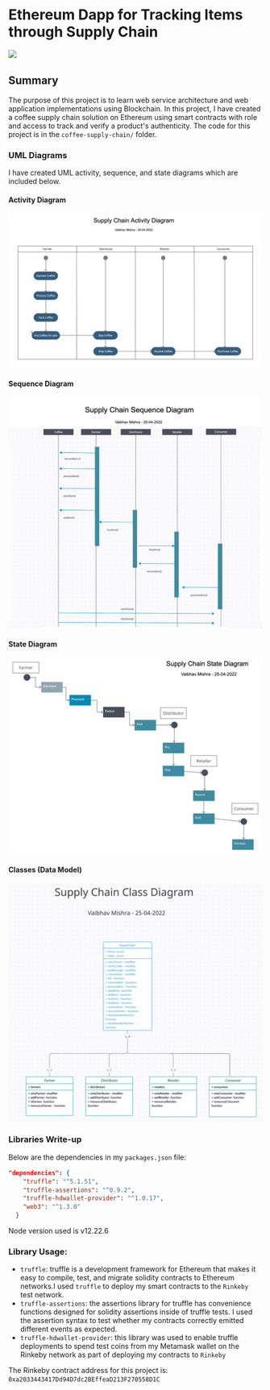 # Ethereum Dapp for Tracking Items through Supply Chain
<img src="../assets/undraw/project3.svg" width="200"/>


## Summary
The purpose of this project is to learn web service architecture and web application implementations using Blockchain.  In this project, I have created a coffee supply chain solution on Ethereum using smart contracts with role and access  to track and verify a product's authenticity.  The code for this project is in the `coffee-supply-chain/` folder.




### UML Diagrams
I have created UML activity, sequence, and state diagrams which are included below.

#### Activity Diagram
![Activity Diagram](images/uml/activity_diagram.png)

#### Sequence Diagram
![Sequence Diagram](images/uml/sequence_diagram.png)

#### State Diagram
![State Diagram](images/uml/state_diagram.png)

#### Classes (Data Model)
![Classes Diagram](images/uml/class_diagram.png)

### Libraries Write-up
Below are the dependencies in my `packages.json` file:
```json
"dependencies": {
    "truffle": "^5.1.51",
    "truffle-assertions": "^0.9.2",
    "truffle-hdwallet-provider": "^1.0.17",
    "web3": "^1.3.0"
  }
```

Node version used is v12.22.6

### Library Usage:
- `truffle`: truffle is a development framework for Ethereum that makes it easy to compile, test, and migrate solidity contracts to Ethereum networks.I used `truffle` to deploy my smart contracts to the `Rinkeby` test network.
- `truffle-assertions`: the assertions library for truffle has convenience functions designed for solidity assertions inside of truffle tests.  I used the assertion syntax to test whether my contracts correctly emitted different events as expected.
- `truffle-hdwallet-provider`: this library was used to enable  truffle deployments to spend test coins from my Metamask wallet on the Rinkeby network as part of deploying my contracts to `Rinkeby`


The Rinkeby contract address for this project is: `0xa2033443417Dd94D7dc2BEffeaD213F270558D1C`